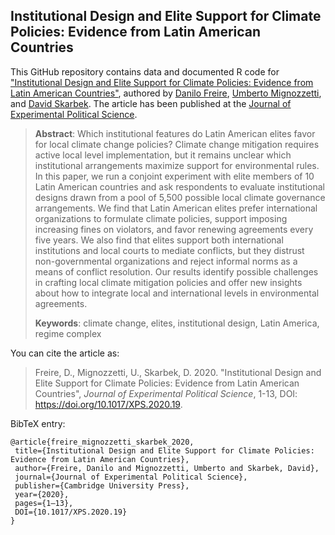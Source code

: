 ## Institutional Design and Elite Support for Climate Policies: Evidence from Latin American Countries

This GitHub repository contains data and documented R code for ["Institutional Design and Elite Support for Climate Policies: Evidence from Latin American Countries"](https://doi.org/10.1017/XPS.2020.19), authored by [Danilo Freire](http://danilofreire.github.io), [Umberto Mignozzetti](http://umbertomig.com), and [David Skarbek](http://davidskarbek.com). The article has been published at the [Journal of Experimental Political Science](https://doi.org/10.1017/XPS.2020.19).

> **Abstract**: Which institutional features do Latin American elites favor for local climate change policies? Climate change mitigation requires active local level implementation, but it remains unclear which institutional arrangements maximize support for environmental rules. In this paper, we run a conjoint experiment with elite members of 10 Latin American countries and ask respondents to evaluate institutional designs drawn from a pool of 5,500 possible local climate governance arrangements. We find that Latin American elites prefer international organizations to formulate climate policies, support imposing increasing fines on violators, and favor renewing agreements every five years. We also find that elites support both international institutions and local courts to mediate conflicts, but they distrust non-governmental organizations and reject informal norms as a means of conflict resolution. Our results identify possible challenges in crafting local climate mitigation policies and offer new insights about how to integrate local and international levels in environmental agreements.
>
> **Keywords**: climate change, elites, institutional design, Latin America, regime complex

You can cite the article as: 

> Freire, D., Mignozzetti, U., Skarbek, D. 2020. "Institutional Design and Elite Support for Climate Policies: Evidence from Latin American Countries", _Journal of Experimental Political Science_, 1-13, DOI: <https://doi.org/10.1017/XPS.2020.19>.

BibTeX entry:

```
@article{freire_mignozzetti_skarbek_2020,
 title={Institutional Design and Elite Support for Climate Policies: Evidence from Latin American Countries},
 author={Freire, Danilo and Mignozzetti, Umberto and Skarbek, David},
 journal={Journal of Experimental Political Science},
 publisher={Cambridge University Press},
 year={2020},
 pages={1–13},
 DOI={10.1017/XPS.2020.19}
}
```
